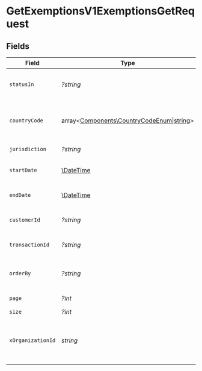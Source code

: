 # GetExemptionsV1ExemptionsGetRequest


## Fields

| Field                                                                              | Type                                                                               | Required                                                                           | Description                                                                        | Example                                                                            |
| ---------------------------------------------------------------------------------- | ---------------------------------------------------------------------------------- | ---------------------------------------------------------------------------------- | ---------------------------------------------------------------------------------- | ---------------------------------------------------------------------------------- |
| `statusIn`                                                                         | *?string*                                                                          | :heavy_minus_sign:                                                                 | Filter exemptions by their status                                                  |                                                                                    |
| `countryCode`                                                                      | array<[Components\CountryCodeEnum\|string](../../Models/Operations/CountryCode.md)> | :heavy_minus_sign:                                                                 | Country code in ISO 3166-1 alpha-2 format                                          | US                                                                                 |
| `jurisdiction`                                                                     | *?string*                                                                          | :heavy_minus_sign:                                                                 | Jurisdiction identifier                                                            | CA                                                                                 |
| `startDate`                                                                        | [\DateTime](https://www.php.net/manual/en/class.datetime.php)                      | :heavy_minus_sign:                                                                 | Start date for filtering exemptions                                                | 2024-01-01                                                                         |
| `endDate`                                                                          | [\DateTime](https://www.php.net/manual/en/class.datetime.php)                      | :heavy_minus_sign:                                                                 | End date for filtering exemptions                                                  | 2024-01-01                                                                         |
| `customerId`                                                                       | *?string*                                                                          | :heavy_minus_sign:                                                                 | Customer ID to filter exemptions                                                   | cust_1234                                                                          |
| `transactionId`                                                                    | *?string*                                                                          | :heavy_minus_sign:                                                                 | Transaction ID to filter exemptions                                                | trans_1234                                                                         |
| `orderBy`                                                                          | *?string*                                                                          | :heavy_minus_sign:                                                                 | Fields to sort by (comma-separated)                                                |                                                                                    |
| `page`                                                                             | *?int*                                                                             | :heavy_minus_sign:                                                                 | Page number                                                                        |                                                                                    |
| `size`                                                                             | *?int*                                                                             | :heavy_minus_sign:                                                                 | Page size                                                                          |                                                                                    |
| `xOrganizationId`                                                                  | *string*                                                                           | :heavy_check_mark:                                                                 | The unique identifier for the organization making the request                      | org_12345                                                                          |